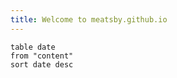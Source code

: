```yaml
---
title: Welcome to meatsby.github.io
---
```


```dataview
table date
from "content"
sort date desc
```

